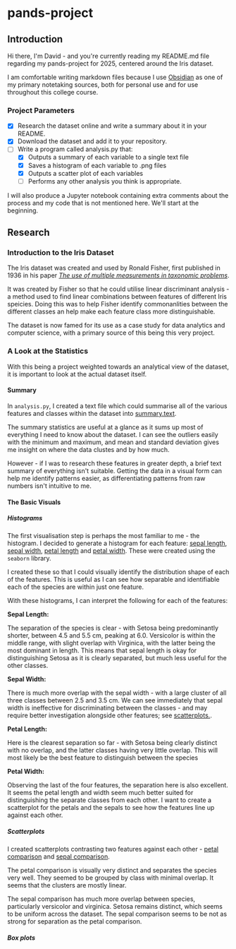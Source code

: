 # pands-project

## **Introduction**

Hi there, I'm David - and you're currently reading my README.md file regarding my pands-project for 2025, centered around the Iris dataset.

I am comfortable writing markdown files because I use [Obsidian](https://obsidian.md/) as one of my primary notetaking sources, both for personal use and for use throughout this college course.

### **Project Parameters**

- [x] Research the dataset online and write a summary about it in your README.
- [x] Download the dataset and add it to your repository.
- [ ] Write a program called analysis.py that:
  - [x] Outputs a summary of each variable to a single text file
  - [x] Saves a histogram of each variable to .png files
  - [x] Outputs a scatter plot of each variables
  - [ ] Performs any other analysis you think is appropriate.

I will also produce a Jupyter notebook containing extra comments about the process and my code that is not mentioned here. We'll start at the beginning.

## **Research**

### **Introduction to the Iris Dataset**

The Iris dataset was created and used by Ronald Fisher, first published in 1936 in his paper [*The use of multiple measurements in taxonomic problems*](https://lgross.utk.edu/Math589Fall2020/RAFisher1936measurementsFlowerTaxa.pdf).

It was created by Fisher so that he could utilise linear discriminant analysis - a method used to find linear combinations between features of different Iris speicies. Doing this was to help Fisher identify commonanlities between the different classes an help make each feature class more distinguishable.

The dataset is now famed for its use as a case study for data analytics and computer science, with a primary source of this being this very project.

### **A Look at the Statistics**

With this being a project weighted towards an analytical view of the dataset, it is important to look at the actual dataset itself.

#### **Summary**

In `analysis.py`, I created a text file which could summarise all of the various features and classes within the dataset into [summary.text](./summary.txt).

The summary statistics are useful at a glance as it sums up most of everything I need to know about the dataset. I can see the outliers easily with the minimum and maximum, and mean and standard deviation gives me insight on where the data clustes and by how much.

However - if I was to research these features in greater depth, a brief text summary of everything isn't suitable. Getting the data in a visual form can help me identify patterns easier, as differentiating patterns from raw numbers isn't intuitive to me.

#### **The Basic Visuals**

##### **Histograms**

The first visualisation step is perhaps the most familiar to me - the histogram. I decided to generate a histogram for each feature: [sepal length](./pngs/sepal_length_distribution.png), [sepal width](./pngs/sepal_width_distribution.png), [petal length](./pngs/petal_length_distribution.png) and [petal width](./pngs/petal_width_distribution.png). These were created using the `seaborn` library.

I created these so that I could visually identify the distribution shape of each of the features. This is useful as I can see how separable and identifiable each of the species are within just one feature.

With these histograms, I can interpret the following for each of the features:

**Sepal Length:**

The separation of the species is clear - with Setosa being predominantly shorter, between 4.5 and 5.5 cm, peaking at 6.0. Versicolor is within the middle range, with slight overlap with Virginica, with the latter being the most dominant in length. This means that sepal length is okay for distinguishing Setosa as it is clearly separated, but much less useful for the other classes.

**Sepal Width:**

There is much more overlap with the sepal width - with a large cluster of all three classes between 2.5 and 3.5 cm. We can see immediately that sepal width is ineffective for discriminating between the classes - and may require better investigation alongside other features; see [scatterplots.](#scatterplots).

**Petal Length:**

Here is the clearest separation so far - with Setosa being clearly distinct with no overlap, and the latter classes having very little overlap. This will most likely be the best feature to distinguish between the species

**Petal Width:**

Observing the last of the four features, the separation here is also excellent. It seems the petal length and width seem much better suited for distinguishing the separate classes from each other. I want to create a scatterplot for the petals and the sepals to see how the features line up against each other.


##### **Scatterplots**

I created scatterplots contrasting two features against each other - [petal comparison](./pngs/petal_length_vs_petal_width.png) and [sepal comparison](./pngs/sepal_length_vs_sepal_width.png). 

The petal comparison is visually very distinct and separates the species very well. They seemed to be grouped by class with minimal overlap. It seems that the clusters are mostly linear.

The sepal comparison has much more overlap between species, particularly versicolor and virginica. Setosa remains distinct, which seems to be uniform across the dataset. The sepal comparison seems to be not as strong for separation as the petal comparison. 

##### **Box plots**





